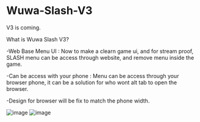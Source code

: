 # Wuwa-Slash-V3
V3 is coming.

What is Wuwa Slash V3?

-Web Base Menu UI : Now to make a clearn game ui, and for stream proof, SLASH menu can be access through website, and remove menu inside the game.

-Can be access with your phone : Menu can be access through your browser phone, it can be a solution for who wont alt tab to open the browser.

-Design for browser will be fix to match the phone width.

![image](https://github.com/user-attachments/assets/bb14e18e-d72c-4b08-ab98-ea16d5038a78)
![image](https://github.com/user-attachments/assets/c5ed93cf-510c-4e2f-bbfd-c73b434c926e)

